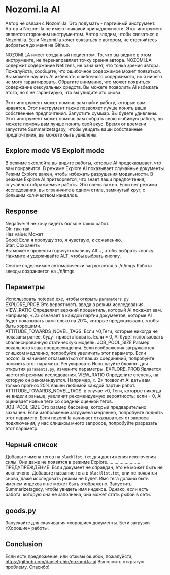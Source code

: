 # Nozomi.la AI
Автор не связан с Nozomi.la. Это подумать - партийный инструмент.
Автор и Nozomi.la не имеют никакой принадлежности. Этот инструмент является сторонним инструментом.
Автор злодим, чтобы связаться с Nozomi.la. Если Nozomi.la хочет связаться с автором, не стесняйтесь добраться до меня на Github.

NOZOMI.LA имеет созданный нециентом. То, что вы видите в этом инструменте, не перенаправляет точку зрения автора.
NOZOMI.LA содержит содержание Netizens, не означает, что точка зрения автора.
Пожалуйста, сообщите, что ошибочное содержимое может появиться. Вы можете научить AI избежать ошибочного содержимого, но я ничего не могу гарантировать.
Обратите внимание, что может появиться содержание сексуальных средств. Вы можете позволить AI избежать этого, но я не гарантирую, что вы увидите это снова.  

Этот инструмент может помочь вам найти работу, которые вам нравятся.
Этот инструмент также позволяет лучше понять ваши собственные предпочтения. Запустить суммар. Вы будете удивлены.
Этот инструмент может помочь вам собрать свою любимую работу, вы можете помочь вам лучше понять свой вкус. Время от времени запустите Summarizetagspy, чтобы увидеть ваши собственные предпочтения, вы можете быть удивлены.

## Explore mode VS Exploit mode  
В режиме эксплойта вы видите работы, которые AI предсказывает, что вам понравится.
В режиме Explore AI показывает случайные документы.
Режим Explore важен, чтобы избежать разрушения модальности.
В режиме Explore AI притворяется, что знает ваши предпочтения, случайно отображаемые работы.
Это очень важно. Если нет режима исследования, вы ограничите в одном стиле, замкнутый круг, с большим количеством кандалов. 

## Response
Negative: Я не хочу видеть больше таких работ.   
Ok: так-так   
Has value: Может   
Good: Если я пропущу это, я чувствую, к сожалению.   
Star: Сохранить   
Вы можете провести горячую клавишу Alt +, чтобы выбрать кнопку.
Нажмите и удерживайте ALT, чтобы выбрать кнопку. 

Снятое содержимое автоматически загружается в ./n/imgs
Работа звезды сохраняется на ./n/imgs

## Параметры 
Использовать notepad.exe, чтобы открыть `parameters.py`   
EXPLORE_PROB Это вероятность ввода в режим исследования.  
VIEW_RATIO Определяет верхний процентиль, который AI покажет вам. Например, «.2» означает в каждой партии документов, которые AI будет показывать вам только на 20%, которые предсказывают, чтобы быть хорошими.  
ATTITUDE_TOWARDS_NOVEL_TAGS. Если &gt;0,Теги, которые никогда не показаны ранее, будут приветствовать. Если = 0, AI будет использовать сбалансированную статическую модель. 
JOB_POOL_SIZE Размер локального кэша предвосхищения. Если изображения загружаются слишком медленно, попробуйте увеличить этот параметр. Если nozomi.la начинает отказываться от ваших соединений, попробуйте понизить этот параметр. 
Регулировать
Используйте блокнот для открытия `paraments.py`, измените параметры. 
EXPLORE_PROB Является частотой режима исследования. 
VIEW_RATIO Определите степень, на которую он рекомендуется. Например, «. 2» позволит AI дать вам только прогноз 20% вашей любимой каждой партии работ.    
ATTITUDE_TOWARDS_NOVEL_TAGS. в случае &gt;0, Теги, которые никогда не видели раньше, увеличит рекомендуемую вероятность; если = 0, Ai оценивает новые теги со средней оценкой тегов.  
JOB_POOL_SIZE Это размер бассейна, который предварительно захвачен. Если изображение загружена медленно, попробуйте поднять этот параметр. Если nozomi.la начинает отказываться от запроса подключения, у нас слишком много запросов, попробуйте разрезать этот параметр.

## Черный список 
Добавьте имена тегов на `blacklist.txt` для достижения исключения силы. Они даже не появятся в режиме Explore.
........................
ПРЕДУПРЕЖДЕНИЕ. Если документ не оправдан, это не может быть не исключено.
Добавьте название тега в `blacklist.txt`, они не появятся снова, даже исследовать режим не будет.
Имя тега должно быть именем индекса и не может быть отображено. Запустить Summarizetagscy, чтобы увидеть имя индекса.
Однако, если есть работа, которую она не заполнена, она может стать рыбой в сети. 

## goods.py 
Запускайте для скачивания «хорошие» документы.
Беги загрузки «Хорошие» работы. 

## Conclusion
Если есть предложение, или отзывы ошибок, пожалуйста, https://github.com/daniel-chin/nozomi.la-ai Выполнить открытую проблему. Спасибо!
